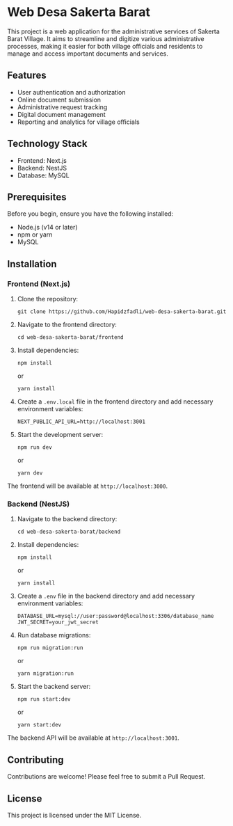 # Web Desa Sakerta Barat

This project is a web application for the administrative services of Sakerta Barat Village. It aims to streamline and digitize various administrative processes, making it easier for both village officials and residents to manage and access important documents and services.

## Features

- User authentication and authorization
- Online document submission
- Administrative request tracking
- Digital document management
- Reporting and analytics for village officials

## Technology Stack

- Frontend: Next.js
- Backend: NestJS
- Database: MySQL

## Prerequisites

Before you begin, ensure you have the following installed:
- Node.js (v14 or later)
- npm or yarn
- MySQL

## Installation

### Frontend (Next.js)

1. Clone the repository:
   ```
   git clone https://github.com/Hapidzfadli/web-desa-sakerta-barat.git
   ```

2. Navigate to the frontend directory:
   ```
   cd web-desa-sakerta-barat/frontend
   ```

3. Install dependencies:
   ```
   npm install
   ```
   or
   ```
   yarn install
   ```

4. Create a `.env.local` file in the frontend directory and add necessary environment variables:
   ```
   NEXT_PUBLIC_API_URL=http://localhost:3001
   ```

5. Start the development server:
   ```
   npm run dev
   ```
   or
   ```
   yarn dev
   ```

The frontend will be available at `http://localhost:3000`.

### Backend (NestJS)

1. Navigate to the backend directory:
   ```
   cd web-desa-sakerta-barat/backend
   ```

2. Install dependencies:
   ```
   npm install
   ```
   or
   ```
   yarn install
   ```

3. Create a `.env` file in the backend directory and add necessary environment variables:
   ```
   DATABASE_URL=mysql://user:password@localhost:3306/database_name
   JWT_SECRET=your_jwt_secret
   ```

4. Run database migrations:
   ```
   npm run migration:run
   ```
   or
   ```
   yarn migration:run
   ```

5. Start the backend server:
   ```
   npm run start:dev
   ```
   or
   ```
   yarn start:dev
   ```

The backend API will be available at `http://localhost:3001`.

## Contributing

Contributions are welcome! Please feel free to submit a Pull Request.

## License

This project is licensed under the MIT License.
